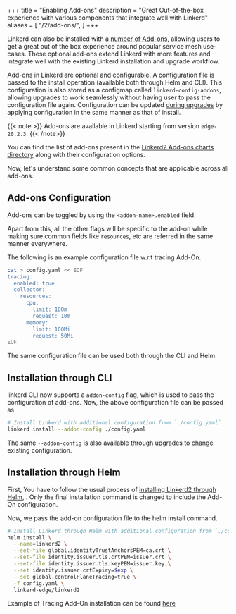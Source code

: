 +++
title = "Enabling Add-ons"
description = "Great Out-of-the-box experience with various components that integrate well with Linkerd"
aliases = [
  "/2/add-ons/",
]
+++

Linkerd can also be installed with a
[number of Add-ons](https://github.com/linkerd/linkerd2/tree/main/charts/add-ons),
allowing users to get a great out of the box experience around
popular service mesh use-cases.
These optional add-ons extend Linkerd with more features
and integrate well with the existing Linkerd installation and upgrade workflow.

Add-ons in Linkerd are optional and configurable. A configuration file is passed
to the install operation (available  both through Helm and CLI).
This configuration is also stored as a configmap called `linkerd-config-addons`,
allowing upgrades to work seamlessly without having user to pass the configuration
file again. Configuration can be updated [during upgrades](https://linkerd.io/2/tasks/upgrade/)
by applying configuration in the same manner as that of install.

{{< note >}}
Add-ons are available in Linkerd starting from version `edge-20.2.3`.
{{< /note>}}

You can find the list of add-ons present in the
[Linkerd2 Add-ons charts directory](https://github.com/linkerd/linkerd2/tree/main/charts/add-ons)
along with their configuration options.

Now, let's understand some common concepts that are applicable across all add-ons.

## Add-ons Configuration

Add-ons can be toggled by using the `<addon-name>.enabled` field.

Apart from this, all the other flags will be specific to the add-on while making
sure common fields like `resources`, etc are referred in the same manner everywhere.

The following is an example configuration file w.r.t tracing Add-On.

```bash
cat > config.yaml << EOF
tracing:
  enabled: true
  collector:
    resources:
      cpu:
        limit: 100m
        request: 10m
      memory:
        limit: 100Mi
        request: 50Mi
EOF
```

The same configuration file can be used both through the CLI and Helm.

## Installation through CLI

linkerd CLI now supports a `addon-config` flag, which is used to pass the configuration
of add-ons. Now, the above configuration file can be passed as

```bash
# Install Linkerd with additional configuration from `./config.yaml`
linkerd install --addon-config ./config.yaml
```

The same `--addon-config` is also available through upgrades to change existing configuration.

## Installation through Helm

First, You have to follow the
usual process of [installing Linkerd2 through Helm](https://linkerd.io/2/tasks/install-helm/),
. Only the final installation command is changed to include the Add-On configuration.

Now, we pass the add-on configuration file to the helm install command.

```bash
# Install Linkerd through Helm with additional configuration from `./config.yaml`
helm install \
  --name=linkerd2 \
  --set-file global.identityTrustAnchorsPEM=ca.crt \
  --set-file identity.issuer.tls.crtPEM=issuer.crt \
  --set-file identity.issuer.tls.keyPEM=issuer.key \
  --set identity.issuer.crtExpiry=$exp \
  --set global.controlPlaneTracing=true \
  -f config.yaml \
  linkerd-edge/linkerd2
```

Example of Tracing Add-On installation can be found [here](https://linkerd.io/2/tasks/distributed-tracing/)
